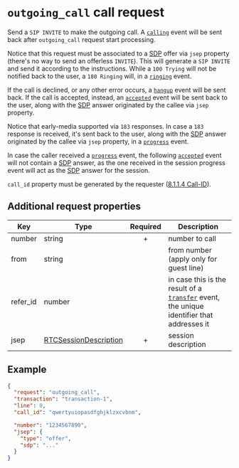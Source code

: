 # `outgoing_call` call request

Send a `SIP INVITE` to make the outgoing call. A [`calling`](../../events/call/calling.md) event will be sent back after `outgoing_call` request start processing.

Notice that this request must be associated to a [SDP](https://developer.mozilla.org/en-US/docs/Glossary/SDP) offer via `jsep` property (there's no way to send an offerless `INVITE`). This will generate a `SIP INVITE` and send it according to the instructions. While a `100 Trying` will not be notified back to the user, a `180 Ringing` will, in a [`ringing`](../../events/call/ringing.md) event.

If the call is declined, or any other error occurs, a [`hangup`](../../events/call/hangup.md) event will be sent back. If the call is accepted, instead, an [`accepted`](../../events/call/accepted.md) event will be sent back to the user, along with the [SDP](https://developer.mozilla.org/en-US/docs/Glossary/SDP) answer originated by the callee via `jsep` property.

Notice that early-media supported via `183` responses. In case a `183` response is received, it's sent back to the user, along with the [SDP](https://developer.mozilla.org/en-US/docs/Glossary/SDP) answer originated by the callee via `jsep` property, in a [`progress`](../../events/call/progress.md) event.

In case the caller received a [`progress`](../../events/call/progress.md) event, the following [`accepted`](../../events/call/accepted.md) event will not contain a [SDP](https://developer.mozilla.org/en-US/docs/Glossary/SDP) answer, as the one received in the session progress event will act as the [SDP](https://developer.mozilla.org/en-US/docs/Glossary/SDP) answer for the session.

`call_id` property must be generated by the requester ([8.1.1.4 Call-ID](https://www.rfc-editor.org/rfc/rfc3261#section-8.1.1.4)).

## Additional request properties

| Key | Type | Required | Description |
| --- | --- | :---: | --- |
| number | string | + | number to call |
| from | string | | from number (apply only for guest line) |
| refer_id | number | | in case this is the result of a [`transfer`](../../events/line/transfer.md) event, the unique identifier that addresses it |
| jsep | [RTCSessionDescription](https://developer.mozilla.org/en-US/docs/Web/API/RTCSessionDescription) | + | session description |

## Example

```json
{
  "request": "outgoing_call",
  "transaction": "transaction-1",
  "line": 0,
  "call_id": "qwertyuiopasdfghjklzxcvbnm",

  "number": "1234567890",
  "jsep": {
    "type": "offer",
    "sdp": "..."
  }
}
```
